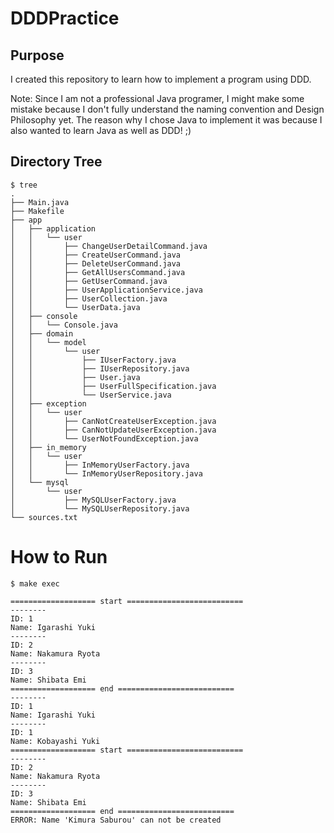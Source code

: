 # DDDPractice
## Purpose
I created this repository to learn how to implement a program using DDD.

Note: Since I am not a professional Java programer, I might make some mistake because I don't fully understand the naming convention and Design Philosophy yet. 
The reason why I chose Java to implement it was because I also wanted to learn Java as well as DDD! ;)

## Directory Tree
```
$ tree
.
├── Main.java
├── Makefile
├── app
│   ├── application
│   │   └── user
│   │       ├── ChangeUserDetailCommand.java
│   │       ├── CreateUserCommand.java
│   │       ├── DeleteUserCommand.java
│   │       ├── GetAllUsersCommand.java
│   │       ├── GetUserCommand.java
│   │       ├── UserApplicationService.java
│   │       ├── UserCollection.java
│   │       └── UserData.java
│   ├── console
│   │   └── Console.java
│   ├── domain
│   │   └── model
│   │       └── user
│   │           ├── IUserFactory.java
│   │           ├── IUserRepository.java
│   │           ├── User.java
│   │           ├── UserFullSpecification.java
│   │           └── UserService.java
│   ├── exception
│   │   └── user
│   │       ├── CanNotCreateUserException.java
│   │       ├── CanNotUpdateUserException.java
│   │       └── UserNotFoundException.java
│   ├── in_memory
│   │   └── user
│   │       ├── InMemoryUserFactory.java
│   │       └── InMemoryUserRepository.java
│   └── mysql
│       └── user
│           ├── MySQLUserFactory.java
│           └── MySQLUserRepository.java
└── sources.txt
```

# How to Run
```
$ make exec

=================== start ==========================
--------
ID: 1
Name: Igarashi Yuki
--------
ID: 2
Name: Nakamura Ryota
--------
ID: 3
Name: Shibata Emi
=================== end ==========================
--------
ID: 1
Name: Igarashi Yuki
--------
ID: 1
Name: Kobayashi Yuki
=================== start ==========================
--------
ID: 2
Name: Nakamura Ryota
--------
ID: 3
Name: Shibata Emi
=================== end ==========================
ERROR: Name 'Kimura Saburou' can not be created
```

